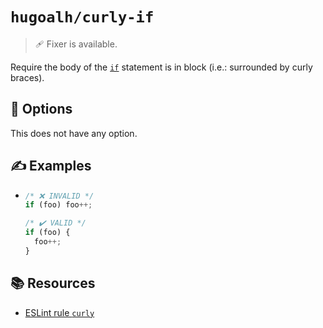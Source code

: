 # `hugoalh/curly-if`

> 🩹 Fixer is available.

Require the body of the [`if`][ecmascript-if-else] statement is in block (i.e.: surrounded by curly braces).

## 🔧 Options

This does not have any option.

## ✍️ Examples

- ```ts
  /* ❌ INVALID */
  if (foo) foo++;

  /* ✔️ VALID */
  if (foo) {
    foo++;
  }
  ```

## 📚 Resources

- [ESLint rule `curly`](https://eslint.org/docs/latest/rules/curly)

[ecmascript-if-else]: https://developer.mozilla.org/en-US/docs/Web/JavaScript/Reference/Statements/if...else
